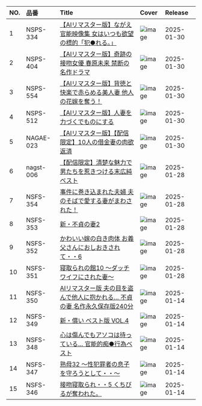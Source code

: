 |NO.|品番|Title|Cover|Release|
|:---|:---|:---|:---|:---|
1|NSPS-334|[【AIリマスター版】ながえ官能映像集 女はいつも欲望の標的「犯●れる。」](https://www.avmoive.top/index.php/archives/15709/)|![image](https://www.nagae-style.com/wp/wp-content/uploads/2025/01/NSPS-334ai-1.jpg)|2025-01-30
2|NSPS-404|[【AIリマスター版】奇跡の接吻女優 春原未来 禁断の名作ドラマ](https://www.avmoive.top/index.php/archives/15708/)|![image](https://www.nagae-style.com/wp/wp-content/uploads/2025/01/NSPS-404ai-1.jpg)|2025-01-30
3|NSPS-554|[【AIリマスター版】背徳と快楽で赤らめる美人妻 他人の花嫁を奪う！](https://www.avmoive.top/index.php/archives/15707/)|![image](https://www.nagae-style.com/wp/wp-content/uploads/2025/01/NSPS-554ai.jpg)|2025-01-30
4|NSPS-512|[【AIリマスター版】人妻を力づくでものにする](https://www.avmoive.top/index.php/archives/15706/)|![image](https://www.nagae-style.com/wp/wp-content/uploads/2025/01/NSPS-512ai.jpg)|2025-01-30
5|NAGAE-023|[【AIリマスター版】【配信限定】10人の借金妻の肉欲返済](https://www.avmoive.top/index.php/archives/15705/)|![image](https://www.nagae-style.com/wp/wp-content/uploads/2025/01/NAGAE-023_01.jpg)|2025-01-30
6|nagst-006|[【配信限定】清楚な魅力で男たちを惹きつける末広純 ベスト](https://www.avmoive.top/index.php/archives/15712/)|![image](https://www.nagae-style.com/wp/wp-content/uploads/2024/12/nagst00006_4.jpg)|2025-01-28
7|NSFS-354|[事件に巻き込まれた夫婦 夫のそばで愛する妻がまわされた！](https://www.avmoive.top/index.php/archives/15711/)|![image](https://www.nagae-style.com/wp/wp-content/uploads/2024/12/NSFS-354.jpg)|2025-01-28
8|NSFS-353|[新・不貞の妻2](https://www.avmoive.top/index.php/archives/15699/)|![image](https://www.nagae-style.com/wp/wp-content/uploads/2024/12/NSFS-353.jpg)|2025-01-28
9|NSFS-352|[かわいい嫁の白き肉体 お義父さんにおしおきされて・・6](https://www.avmoive.top/index.php/archives/15698/)|![image](https://www.nagae-style.com/wp/wp-content/uploads/2024/12/NSFS-352.jpg)|2025-01-28
10|NSFS-351|[寝取られの館10 ～ダッチワイフにされた妻～](https://www.avmoive.top/index.php/archives/15697/)|![image](https://www.nagae-style.com/wp/wp-content/uploads/2024/12/NSFS-351.jpg)|2025-01-28
11|NSFS-350|[AIリマスター版 夫の目を盗んで他人に抱かれる… 不貞の妻 名作永久保存版240分](https://www.avmoive.top/index.php/archives/15710/)|![image](https://www.nagae-style.com/wp/wp-content/uploads/2024/12/NSFS-350.jpg)|2025-01-14
12|NSFS-349|[新・償い ベスト版 VOL.4](https://www.avmoive.top/index.php/archives/15701/)|![image](https://www.nagae-style.com/wp/wp-content/uploads/2024/12/NSFS-349.jpg)|2025-01-14
13|NSFS-348|[心は傷んでもアソコは待っている… 官能的痴●行為ベスト](https://www.avmoive.top/index.php/archives/15700/)|![image](https://www.nagae-style.com/wp/wp-content/uploads/2024/12/NSFS-348.jpg)|2025-01-14
14|NSFS-347|[熟母32 ～性犯罪者の息子を守ろうとして・・～](https://www.avmoive.top/index.php/archives/15696/)|![image](https://www.nagae-style.com/wp/wp-content/uploads/2024/12/NSFS-347.jpg)|2025-01-14
15|NSFS-346|[接吻寝取られ・・5 くちびるが奪われた。](https://www.avmoive.top/index.php/archives/15695/)|![image](https://www.nagae-style.com/wp/wp-content/uploads/2024/12/NSFS-346.jpg)|2025-01-14